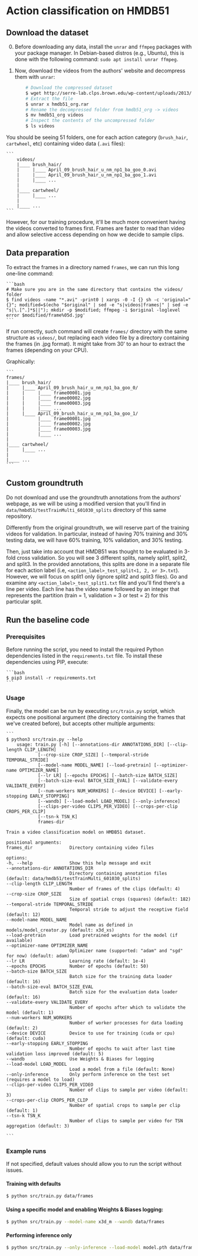 # Action classification on HMDB51

## Download the dataset

0. Before downloading any data, install the `unrar` and `ffmpeg` packages with your package manager. In Debian-based distros (e.g., Ubuntu), this is done with the following command: `sudo apt install unrar ffmpeg`.

1. Now, download the videos from the authors' website and decompress them with `unrar`:

    ```bash
        # Download the compressed dataset
        $ wget http://serre-lab.clps.brown.edu/wp-content/uploads/2013/10/hmdb51_org.rar
        # Extract the file
        $ unrar x hmdb51_org.rar
        # Rename the decompressed folder from hmdb51_org -> videos
        $ mv hmdb51_org videos
        # Inspect the contents of the uncompressed folder
        $ ls videos
    ```

You should be seeing 51 folders, one for each action category (`brush_hair`, `cartwheel`, etc) containing video data (`.avi` files):

    ```
        videos/
        |____ brush_hair/
        |     |____ April_09_brush_hair_u_nm_np1_ba_goo_0.avi
        |     |____ April_09_brush_hair_u_nm_np1_ba_goo_1.avi
        |     |____ ...
        |
        |____ cartwheel/
        |     |____ ...
        |
        |____ ...
    ```

However, for our training procedure, it'll be much more convenient having the videos converted to frames first. Frames are faster to read than video and allow selective access depending on how we decide to sample clips.

## Data preparation

To extract the frames in a directory named `frames`, we can run this long one-line command:

    ```bash
    # Make sure you are in the same directory that contains the videos/ folder
    $ find videos -name "*.avi" -print0 | xargs -0 -I {} sh -c 'original="{}"; modified=$(echo "$original" | sed -e "s|videos|frames|" | sed -e "s|\.[^.]*$||"); mkdir -p $modified; ffmpeg -i $original -loglevel error $modified/frame%05d.jpg'
    ```
    
If run correctly, such command will create  `frames/` directory with the same structure as `videos/`, but replacing each video file by a directory containing the frames (in .jpg format). It might take from 30' to an hour to extract the frames (depending on your CPU).

Graphically:

    ```
    frames/
    |____ brush_hair/
    |     |____ April_09_brush_hair_u_nm_np1_ba_goo_0/
    |     |     |____ frame00001.jpg
    |     |     |____ frame00002.jpg
    |     |     |____ frame00003.jpg
    |     |     |____ ...
    |     |____ April_09_brush_hair_u_nm_np1_ba_goo_1/
    |           |____ frame00001.jpg
    |           |____ frame00002.jpg
    |           |____ frame00003.jpg
    |           |____ ...
    |
    |____ cartwheel/
    |     |____ ...
    |
    |____ ...
    ```

## Custom groundtruth

Do not download and use the groundtruth annotations from the authors' webpage, as we will be using a modified version that you'll find in `data/hmbd51/testTrainMulti_601030_splits` directory of this same repository.

Differently from the original groundtruth, we will reserve part of the training videos for validation. In particular, instead of having 70% training and 30% testing data, we will have 60% training, 10% validation, and 30% testing.

Then, just take into account that HMDB51 was thought to be evaluated in 3-fold cross validation. So you will see 3 different splits, namely split1, split2, and split3. In the provided annotations, this splits are done in a separate file for each action label (i.e, `<action_label>_test_split<1, 2, or 3>.txt`). However, we will focus on split1 only (ignore split2 and split3 files). Go and examine any `<action_label>_test_split1.txt` file and you'll find there's a line per video. Each line has the video name followed by an integer that represents the partition (train = 1, validation = 3 or test = 2) for this particular split.

## Run the baseline code

### Prerequisites

Before running the script, you need to install the required Python dependencies listed in the `requirements.txt` file. To install these dependencies using PIP, execute:

    ```bash
    $ pip3 install -r requirements.txt
    ```

### Usage

Finally, the model can be run by executing `src/train.py` script, which expects one positional argument (the directory containing the frames that we've created before), but accepts other multiple arguments:

    ```
    $ python3 src/train.py --help
        usage: train.py [-h] [--annotations-dir ANNOTATIONS_DIR] [--clip-length CLIP_LENGTH]
                [--crop-size CROP_SIZE] [--temporal-stride TEMPORAL_STRIDE]
                [--model-name MODEL_NAME] [--load-pretrain] [--optimizer-name OPTIMIZER_NAME]
                [--lr LR] [--epochs EPOCHS] [--batch-size BATCH_SIZE]
                [--batch-size-eval BATCH_SIZE_EVAL] [--validate-every VALIDATE_EVERY]
                [--num-workers NUM_WORKERS] [--device DEVICE] [--early-stopping EARLY_STOPPING]
                [--wandb] [--load-model LOAD_MODEL] [--only-inference]
                [--clips-per-video CLIPS_PER_VIDEO] [--crops-per-clip CROPS_PER_CLIP]
                [--tsn-k TSN_K]
                frames-dir

    Train a video classification model on HMDB51 dataset.

    positional arguments:
    frames_dir              Directory containing video files

    options:
    -h, --help              Show this help message and exit
    --annotations-dir ANNOTATIONS_DIR
                            Directory containing annotation files (default: data/hmdb51/testTrainMulti_601030_splits)
    --clip-length CLIP_LENGTH
                            Number of frames of the clips (default: 4)
    --crop-size CROP_SIZE
                            Size of spatial crops (squares) (default: 182)
    --temporal-stride TEMPORAL_STRIDE
                            Temporal stride to adjust the receptive field (default: 12)
    --model-name MODEL_NAME
                            Model name as defined in models/model_creator.py (default: x3d_xs)
    --load-pretrain         Load pretrained weights for the model (if available)
    --optimizer-name OPTIMIZER_NAME
                            Optimizer name (supported: "adam" and "sgd" for now) (default: adam)
    --lr LR                 Learning rate (default: 1e-4)
    --epochs EPOCHS         Number of epochs (default: 50)
    --batch-size BATCH_SIZE
                            Batch size for the training data loader (default: 16)
    --batch-size-eval BATCH_SIZE_EVAL
                            Batch size for the evaluation data loader (default: 16)
    --validate-every VALIDATE_EVERY
                            Number of epochs after which to validate the model (default: 1)
    --num-workers NUM_WORKERS
                            Number of worker processes for data loading (default: 2)
    --device DEVICE         Device to use for training (cuda or cpu) (default: cuda)
    --early-stopping EARLY_STOPPING
                            Number of epochs to wait after last time validation loss improved (default: 5)
    --wandb                 Use Weights & Biases for logging
    --load-model LOAD_MODEL
                            Load a model from a file (default: None)
    --only-inference        Only perform inference on the test set (requires a model to load)
    --clips-per-video CLIPS_PER_VIDEO
                            Number of clips to sample per video (default: 3)
    --crops-per-clip CROPS_PER_CLIP
                            Number of spatial crops to sample per clip (default: 1)
    --tsn-k TSN_K
                            Number of clips to sample per video for TSN aggregation (default: 3)

    ```

### Example runs

If not specified, default values should allow you to run the script without issues.

#### Training with defaults

```bash
$ python src/train.py data/frames
```

#### Using a specific model and enabling Weights & Biases logging:

```bash
$ python src/train.py --model-name x3d_m --wandb data/frames
```

#### Performing inference only

```bash
$ python src/train.py --only-inference --load-model model.pth data/frames
```